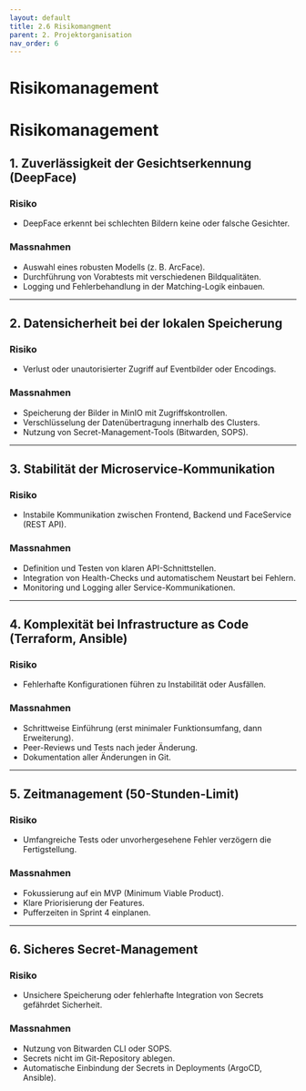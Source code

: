 ```yaml
---
layout: default
title: 2.6 Risikomangment
parent: 2. Projektorganisation
nav_order: 6
---
```

# Risikomanagement

# Risikomanagement

## 1. Zuverlässigkeit der Gesichtserkennung (DeepFace)

### Risiko
- DeepFace erkennt bei schlechten Bildern keine oder falsche Gesichter.

### Massnahmen
- Auswahl eines robusten Modells (z. B. ArcFace).
- Durchführung von Vorabtests mit verschiedenen Bildqualitäten.
- Logging und Fehlerbehandlung in der Matching-Logik einbauen.

---

## 2. Datensicherheit bei der lokalen Speicherung

### Risiko
- Verlust oder unautorisierter Zugriff auf Eventbilder oder Encodings.

### Massnahmen
- Speicherung der Bilder in MinIO mit Zugriffskontrollen.
- Verschlüsselung der Datenübertragung innerhalb des Clusters.
- Nutzung von Secret-Management-Tools (Bitwarden, SOPS).

---

## 3. Stabilität der Microservice-Kommunikation

### Risiko
- Instabile Kommunikation zwischen Frontend, Backend und FaceService (REST API).

### Massnahmen
- Definition und Testen von klaren API-Schnittstellen.
- Integration von Health-Checks und automatischem Neustart bei Fehlern.
- Monitoring und Logging aller Service-Kommunikationen.

---

## 4. Komplexität bei Infrastructure as Code (Terraform, Ansible)

### Risiko
- Fehlerhafte Konfigurationen führen zu Instabilität oder Ausfällen.

### Massnahmen
- Schrittweise Einführung (erst minimaler Funktionsumfang, dann Erweiterung).
- Peer-Reviews und Tests nach jeder Änderung.
- Dokumentation aller Änderungen in Git.

---

## 5. Zeitmanagement (50-Stunden-Limit)

### Risiko
- Umfangreiche Tests oder unvorhergesehene Fehler verzögern die Fertigstellung.

### Massnahmen
- Fokussierung auf ein MVP (Minimum Viable Product).
- Klare Priorisierung der Features.
- Pufferzeiten in Sprint 4 einplanen.

---

## 6. Sicheres Secret-Management

### Risiko
- Unsichere Speicherung oder fehlerhafte Integration von Secrets gefährdet Sicherheit.

### Massnahmen
- Nutzung von Bitwarden CLI oder SOPS.
- Secrets nicht im Git-Repository ablegen.
- Automatische Einbindung der Secrets in Deployments (ArgoCD, Ansible).
